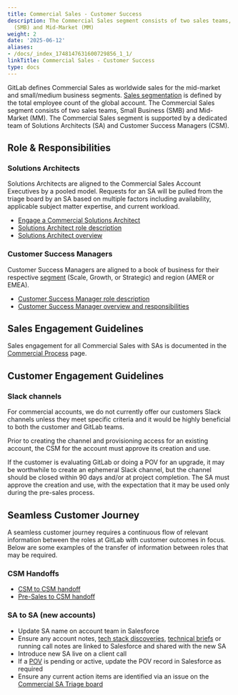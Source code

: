 ```yaml
---
title: Commercial Sales - Customer Success
description: The Commercial Sales segment consists of two sales teams, Small Business
  (SMB) and Mid-Market (MM)
weight: 2
date: '2025-06-12'
aliases:
- /docs/_index_1748147631600729856_1_1/
linkTitle: Commercial Sales - Customer Success
type: docs
---
```


GitLab defines Commercial Sales as worldwide sales for the mid-market and small/medium business segments. [Sales segmentation](/handbook/sales/field-operations/gtm-resources/) is defined by the total employee count of the global account. The Commercial Sales segment consists of two sales teams, Small Business (SMB) and Mid-Market (MM). The Commercial Sales segment is supported by a dedicated team of Solutions Architects (SA) and Customer Success Managers (CSM).

## Role & Responsibilities

### Solutions Architects

Solutions Architects are aligned to the Commercial Sales Account Executives by a pooled model. Requests for an SA will be pulled from the triage board by an SA based on multiple factors including availability, applicable subject matter expertise, and current workload.

- [Engage a Commercial Solutions Architect](/handbook/solutions-architects/processes/commercial/)
- [Solutions Architect role description](/job-families/sales/solutions-architect/)
- [Solutions Architect overview](/handbook/solutions-architects/)

### Customer Success Managers

Customer Success Managers are aligned to a book of business for their respective [segment](/handbook/customer-success/csm/segment/) (Scale, Growth, or Strategic) and region (AMER or EMEA).

- [Customer Success Manager role description](/job-families/sales/customer-success-management/)
- [Customer Success Manager overview and responsibilities](/handbook/customer-success/csm/)

## Sales Engagement Guidelines

Sales engagement for all Commercial Sales with SAs is documented in the [Commercial Process](/handbook/solutions-architects/processes/commercial/) page.

## Customer Engagement Guidelines

### Slack channels

For commercial accounts, we do not currently offer our customers Slack channels unless they meet specific criteria and it would be highly beneficial to both the customer and GitLab teams.

Prior to creating the channel and provisioning access for an existing account, the CSM for the account must approve its creation and use.

If the customer is evaluating GitLab or doing a POV for an upgrade, it may be worthwhile to create an ephemeral Slack channel, but the channel should be closed within 90 days and/or at project completion. The SA must approve the creation and use, with the expectation that it may be used only during the pre-sales process.

## Seamless Customer Journey

A seamless customer journey requires a continuous flow of relevant information between the roles at GitLab with customer outcomes in focus. Below are some examples of the transfer of information between roles that may be required.

### CSM Handoffs

- [CSM to CSM handoff](/handbook/customer-success/csm/account-handoff/)
- [Pre-Sales to CSM handoff](/handbook/customer-success/pre-sales-post-sales-transition/#commercial-csm-transition-process)

### SA to SA (new accounts)

- Update SA name on account team in Salesforce
- Ensure any account notes, [tech stack discoveries](https://docs.google.com/spreadsheets/d/1sOeluQhMO4W0wWIC6rbSE_E1NzTj7eTaR-FDKLYlLb4/edit#gid=912439232), [technical briefs](https://gitlab.com/gitlab-com/customer-success/tko/technical-followup-briefs/-/tree/master) or running call notes are linked to Salesforce and shared with the new SA
- Introduce new SA live on a client call
- If a [POV](/handbook/solutions-architects/tools-and-resources/pov) is pending or active, update the POV record in Salesforce as required
- Ensure any current action items are identified via an issue on the [Commercial SA Triage board](https://gitlab.com/gitlab-com/customer-success/sa-triage-boards/commercial-triage/-/boards/1006966)
